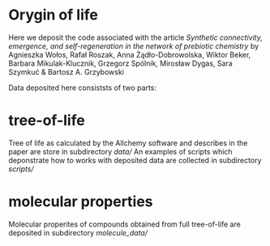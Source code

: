 # Orygin of life
Here we deposit the code associated with the article 
*Synthetic connectivity, emergence, and self-regeneration in the network of prebiotic chemistry*
by Agnieszka Wołos, Rafał Roszak, Anna Żądło-Dobrowolska, Wiktor Beker, Barbara Mikulak-Klucznik, Grzegorz Spólnik, Mirosław Dygas, Sara Szymkuć & Bartosz A. Grzybowski


Data deposited here consiststs of two parts:

# tree-of-life
Tree of life as calculated by the Allchemy software and describes in the paper are store in subdirectory *data/*
An examples of scripts which deponstrate how to works with deposited data are collected in subdirectory *scripts/*

# molecular properties
Molecular properites of compounds obtained from full tree-of-life are deposited in subdirectory *molecule_data/*

